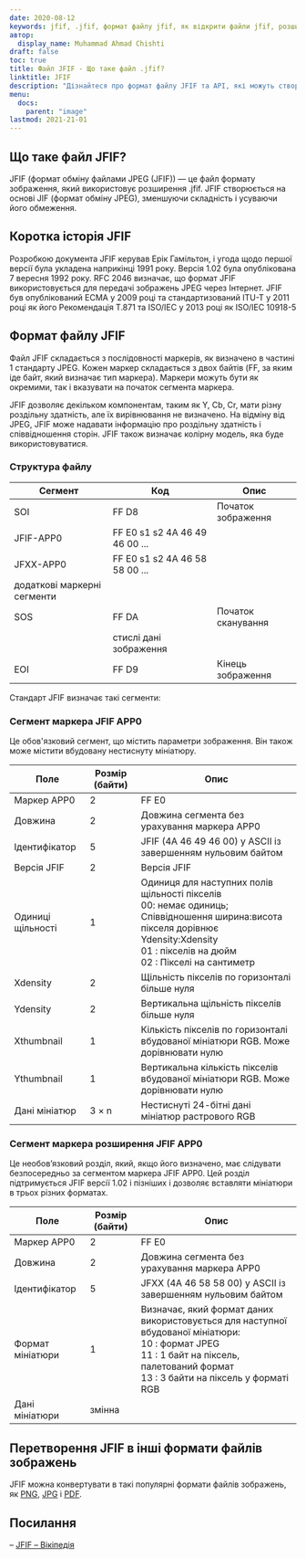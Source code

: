 ```yaml
---
date: 2020-08-12
keywords: jfif, .jfif, формат файлу jfif, як відкрити файли jfif, розширення .jfif, розширення jfif
автор:
  display_name: Muhammad Ahmad Chishti
draft: false
toc: true
title: Файл JFIF - Що таке файл .jfif?
linktitle: JFIF
description: "Дізнайтеся про формат файлу JFIF та API, які можуть створювати та відкривати файли JFIF."
menu:
  docs:
    parent: "image"
lastmod: 2021-21-01
---
```


## Що таке файл JFIF?

JFIF (формат обміну файлами JPEG (JFIF)) — це файл формату зображення, який використовує розширення .jfif. JFIF створюється на основі JIF (формат обміну JPEG), зменшуючи складність і усуваючи його обмеження.

## Коротка історія JFIF

Розробкою документа JFIF керував Ерік Гамільтон, і угода щодо першої версії була укладена наприкінці 1991 року. Версія 1.02 була опублікована 7 вересня 1992 року. RFC 2046 визначає, що формат JFIF використовується для передачі зображень JPEG через Інтернет. JFIF був опублікований ECMA у 2009 році та стандартизований ITU-T у 2011 році як його Рекомендація T.871 та ISO/IEC у 2013 році як ISO/IEC 10918-5

## Формат файлу JFIF ##

Файл JFIF складається з послідовності маркерів, як визначено в частині 1 стандарту JPEG. Кожен маркер складається з двох байтів (FF, за яким іде байт, який визначає тип маркера). Маркери можуть бути як окремими, так і вказувати на початок сегмента маркера.

JFIF дозволяє декільком компонентам, таким як Y, Cb, Cr, мати різну роздільну здатність, але їх вирівнювання не визначено. На відміну від JPEG, JFIF може надавати інформацію про роздільну здатність і співвідношення сторін. JFIF також визначає колірну модель, яка буде використовуватися.

### Структура файлу ##

|Сегмент|Код|Опис|
|---|---|---|
|SOI|FF D8|Початок зображення|
|JFIF-APP0|FF E0 s1 s2 4A 46 49 46 00 ...||
|JFXX-APP0|FF E0 s1 s2 4A 46 58 58 00 ...||
|додаткові маркерні сегменти|
|SOS|FF DA|Початок сканування|
||стислі дані зображення||
|EOI|FF D9|Кінець зображення|

Стандарт JFIF визначає такі сегменти:

### Сегмент маркера JFIF APP0 ###

Це обов'язковий сегмент, що містить параметри зображення. Він також може містити вбудовану нестиснуту мініатюру.

|Поле|Розмір (байти)|Опис|
|---|---|---|
|Маркер APP0|2|FF E0|
|Довжина|2|Довжина сегмента без урахування маркера APP0|
|Ідентифікатор|5|JFIF (4A 46 49 46 00) у ASCII із завершенням нульовим байтом|
|Версія JFIF|2|Версія JFIF|
|Одиниці щільності|1|Одиниця для наступних полів щільності пікселів</br> 00: немає одиниць; Співвідношення ширина:висота пікселя дорівнює Ydensity:Xdensity</br> 01 : пікселів на дюйм</br> 02 : Пікселі на сантиметр|
|Xdensity|2|Щільність пікселів по горизонталі більше нуля|
|Ydensity|2|Вертикальна щільність пікселів більше нуля|
|Xthumbnail|1|Кількість пікселів по горизонталі вбудованої мініатюри RGB. Може дорівнювати нулю|
|Ythumbnail|1|Вертикальна кількість пікселів вбудованої мініатюри RGB. Може дорівнювати нулю|
|Дані мініатюр|3 × n|Нестиснуті 24-бітні дані мініатюр растрового RGB|

### Сегмент маркера розширення JFIF APP0 ###

Це необов’язковий розділ, який, якщо його визначено, має слідувати безпосередньо за сегментом маркера JFIF APP0. Цей розділ підтримується JFIF версії 1.02 і пізніших і дозволяє вставляти мініатюри в трьох різних форматах.

|Поле|Розмір (байти)|Опис|
|---|---|---|
|Маркер APP0|2|FF E0|
|Довжина|2|Довжина сегмента без урахування маркера APP0|
|Ідентифікатор|5|JFXX (4A 46 58 58 00) у ASCII із завершенням нульовим байтом|
|Формат мініатюри|1|Визначає, який формат даних використовується для наступної вбудованої мініатюри:</br> 10 : формат JPEG</br> 11 : 1 байт на піксель, палетований формат</br> 13 : 3 байти на піксель у форматі RGB|
|Дані мініатюри|змінна||

## Перетворення JFIF в інші формати файлів зображень

JFIF можна конвертувати в такі популярні формати файлів зображень, як [PNG](/uk/image/png/), [JPG](/uk/image/jpeg/) і [PDF](/uk/pdf/).

## Посилання ##

– [JFIF – Вікіпедія](https://en.wikipedia.org/wiki/JPEG_File_Interchange_Format#History)

